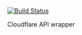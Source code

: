 [![Build Status](https://travis-ci.org/jamesryanbell/Cloudflare.svg?branch=master)](https://travis-ci.org/jamesryanbell/Cloudflare)

Cloudflare API wrapper